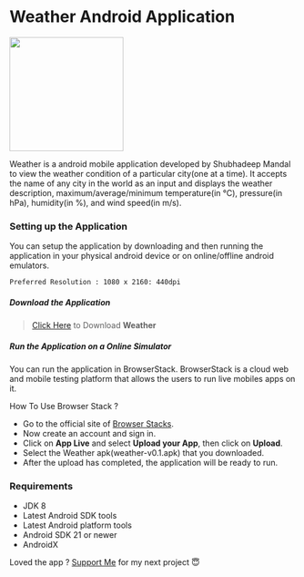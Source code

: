 # Weather Android Application

<a><img src="https://github.com/shubhadeepmandal394/weather-application/blob/main/assets/img/wetherappicon.png" height="200" weidth="200"></a>

Weather is a android mobile application developed by Shubhadeep Mandal to view the weather condition of a particular city(one at a time). It accepts the name of any city in the world as an input and displays the weather description, maximum/average/minimum temperature(in °C), pressure(in hPa), humidity(in %), and wind speed(in m/s).

### Setting up the Application
You can setup the application by downloading and then running the application in your physical android device or on online/offline android emulators.
```
Preferred Resolution : 1080 x 2160: 440dpi
```

##### Download the Application
> [Click Here](https://github.com/shubhadeepmandal394/weather-application/blob/main/assets/apk/weather-v0.1.apk) to Download **Weather**

##### Run the Application on a Online Simulator
You can run the application in BrowserStack. BrowserStack is a cloud web and mobile testing platform that allows the users to run live mobiles apps on it.

How To Use Browser Stack ?
- Go to the official site of [Browser Stacks](https://www.browserstack.com/users/sign_in).
- Now create an account and sign in.
- Click on **App Live** and select **Upload your App**, then click on **Upload**.
- Select the Weather apk(weather-v0.1.apk) that you downloaded.
- After the upload has completed, the application will be ready to run.

### Requirements

- JDK 8
- Latest Android SDK tools
- Latest Android platform tools
- Android SDK 21 or newer
- AndroidX


Loved the app ? [Support Me](https://paypal.me/shubhadeepmandal394?locale.x=en_GB) for my next project 😇
